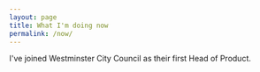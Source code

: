 ```yaml
---
layout: page
title: What I'm doing now
permalink: /now/
---
```


I've joined Westminster City Council as their first Head of Product.

